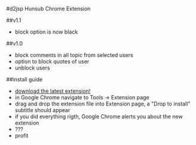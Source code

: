 #d2jsp Hunsub Chrome Extension

##v1.1
- block option is now black

##v1.0
- block comments in all topic from selected users
- option to block quotes of user
- unblock users

##install guide
- [download the latest extension!](https://github.com/kuzditomi/HubsubChromeExtension/raw/master/build/d2jsp-hunsub-chrome-extension-1.1.crx)
- in Google Chrome navigate to Tools -> Extension page
- drag and drop the extension file into Extension page, a "Drop to install" subtitle should appear
- if you did everything rigth, Google Chrome alerts you about the new extension
- ???
- profit

